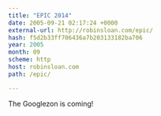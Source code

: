 ```yaml
---
title: "EPIC 2014"
date: 2005-09-21 02:17:24 +0000
external-url: http://robinsloan.com/epic/
hash: f5d2b33ff706436a7b203133182ba706
year: 2005
month: 09
scheme: http
host: robinsloan.com
path: /epic/

---
```


The Googlezon is coming!
